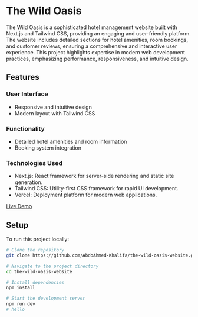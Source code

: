 # The Wild Oasis

The Wild Oasis is a sophisticated hotel management website built with Next.js and Tailwind CSS, providing an engaging and user-friendly platform. The website includes detailed sections for hotel amenities, room bookings, and customer reviews, ensuring a comprehensive and interactive user experience. This project highlights expertise in modern web development practices, emphasizing performance, responsiveness, and intuitive design.

## Features

### User Interface
- Responsive and intuitive design
- Modern layout with Tailwind CSS

### Functionality
- Detailed hotel amenities and room information
- Booking system integration

### Technologies Used
- Next.js: React framework for server-side rendering and static site generation.
- Tailwind CSS: Utility-first CSS framework for rapid UI development.
- Vercel: Deployment platform for modern web applications.

[Live Demo](https://the-wild-oasis-website-rust.vercel.app/)

## Setup

To run this project locally:

```bash
# Clone the repository
git clone https://github.com/AbdoAhmed-Khalifa/the-wild-oasis-website.git

# Navigate to the project directory
cd the-wild-oasis-website

# Install dependencies
npm install

# Start the development server
npm run dev
# hello
